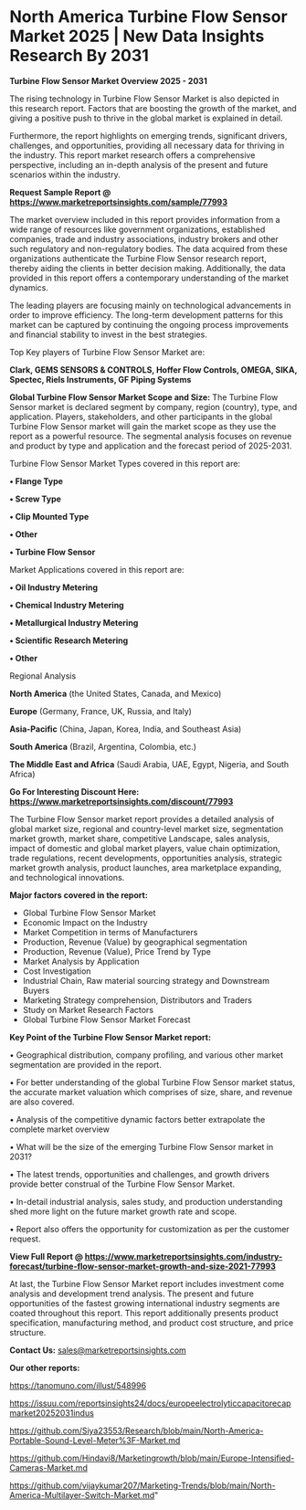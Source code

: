 # North America Turbine Flow Sensor Market 2025 | New Data Insights Research By 2031

<Strong> Turbine Flow Sensor Market Overview 2025 - 2031</strong>

The rising technology in Turbine Flow Sensor Market is also depicted in this research report. Factors that are boosting the growth of the market, and giving a positive push to thrive in the global market is explained in detail.

Furthermore, the report highlights on emerging trends, significant drivers, challenges, and opportunities, providing all necessary data for thriving in the industry. This report market research offers a comprehensive perspective, including an in-depth analysis of the present and future scenarios within the industry.

<strong>Request Sample Report @ <a href=https://www.marketreportsinsights.com/sample/77993>https://www.marketreportsinsights.com/sample/77993</a></strong>

The market overview included in this report provides information from a wide range of resources like government organizations, established companies, trade and industry associations, industry brokers and other such regulatory and non-regulatory bodies. The data acquired from these organizations authenticate the Turbine Flow Sensor research report, thereby aiding the clients in better decision making. Additionally, the data provided in this report offers a contemporary understanding of the market dynamics.

The leading players are focusing mainly on technological advancements in order to improve efficiency. The long-term development patterns for this market can be captured by continuing the ongoing process improvements and financial stability to invest in the best strategies.

Top Key players of Turbine Flow Sensor Market are:

<strong>Clark, GEMS SENSORS & CONTROLS, Hoffer Flow Controls, OMEGA, SIKA, Spectec, Riels Instruments, GF Piping Systems</strong>

<strong><b>Global Turbine Flow Sensor Market Scope and Size:</b></strong>
The Turbine Flow Sensor market is declared segment by company, region (country), type, and application. Players, stakeholders, and other participants in the global Turbine Flow Sensor market will gain the market scope as they use the report as a powerful resource. The segmental analysis focuses on revenue and product by type and application and the forecast period of 2025-2031.

Turbine Flow Sensor Market Types covered in this report are:

<strong>• Flange Type

• Screw Type

• Clip Mounted Type

• Other

• Turbine Flow Sensor</strong>

Market Applications covered in this report are:

<strong>• Oil Industry Metering

• Chemical Industry Metering

• Metallurgical Industry Metering

• Scientific Research Metering

• Other</strong> 

Regional Analysis

<strong>North America</strong> (the United States, Canada, and Mexico)

<strong>Europe</strong> (Germany, France, UK, Russia, and Italy)

<strong>Asia-Pacific</strong> (China, Japan, Korea, India, and Southeast Asia)

<strong>South America</strong> (Brazil, Argentina, Colombia, etc.)

<strong>The Middle East and Africa</strong> (Saudi Arabia, UAE, Egypt, Nigeria, and South Africa)

<strong>Go For Interesting Discount Here: <a href=https://www.marketreportsinsights.com/discount/77993>https://www.marketreportsinsights.com/discount/77993</a></strong>

The Turbine Flow Sensor market report provides a detailed analysis of global market size, regional and country-level market size, segmentation market growth, market share, competitive Landscape, sales analysis, impact of domestic and global market players, value chain optimization, trade regulations, recent developments, opportunities analysis, strategic market growth analysis, product launches, area marketplace expanding, and technological innovations.

<strong><b>Major factors covered in the report:</b></strong>
<ul>
  <li>Global Turbine Flow Sensor Market </li>
  <li>Economic Impact on the Industry</li>
  <li>Market Competition in terms of Manufacturers</li>
  <li>Production, Revenue (Value) by geographical segmentation</li>
  <li>Production, Revenue (Value), Price Trend by Type</li>
  <li>Market Analysis by Application</li>
  <li>Cost Investigation</li>
  <li>Industrial Chain, Raw material sourcing strategy and Downstream Buyers</li>
  <li>Marketing Strategy comprehension, Distributors and Traders</li>
  <li>Study on Market Research Factors</li>
  <li>Global Turbine Flow Sensor Market Forecast</li>
</ul>

<strong><b>Key Point of the Turbine Flow Sensor Market report:</b></strong>

• Geographical distribution, company profiling, and various other market segmentation are provided in the report.

• For better understanding of the global Turbine Flow Sensor market status, the accurate market valuation which comprises of size, share, and revenue are also covered.

• Analysis of the competitive dynamic factors better extrapolate the complete market overview

• What will be the size of the emerging Turbine Flow Sensor market in 2031?

• The latest trends, opportunities and challenges, and growth drivers provide better construal of the Turbine Flow Sensor Market.

• In-detail industrial analysis, sales study, and production understanding shed more light on the future market growth rate and scope.

• Report also offers the opportunity for customization as per the customer request.

<strong><b>View Full Report @ <a href=https://www.marketreportsinsights.com/industry-forecast/turbine-flow-sensor-market-growth-and-size-2021-77993>https://www.marketreportsinsights.com/industry-forecast/turbine-flow-sensor-market-growth-and-size-2021-77993</a></b></strong>


At last, the Turbine Flow Sensor Market report includes investment come analysis and development trend analysis. The present and future opportunities of the fastest growing international industry segments are coated throughout this report. This report additionally presents product specification, manufacturing method, and product cost structure, and price structure.

<strong>Contact Us:</strong>
sales@marketreportsinsights.com

<strong>Our other reports:</strong>

<a href=https://tanomuno.com/illust/548996>https://tanomuno.com/illust/548996</a>

<a href=https://issuu.com/reportsinsights24/docs/europeelectrolyticcapacitorecapmarket20252031indus>https://issuu.com/reportsinsights24/docs/europeelectrolyticcapacitorecapmarket20252031indus</a>

<a href=https://github.com/Siya23553/Research/blob/main/North-America-Portable-Sound-Level-Meter%3F-Market.md>https://github.com/Siya23553/Research/blob/main/North-America-Portable-Sound-Level-Meter%3F-Market.md</a>

<a href=https://github.com/Hindavi8/Marketingrowth/blob/main/Europe-Intensified-Cameras-Market.md>https://github.com/Hindavi8/Marketingrowth/blob/main/Europe-Intensified-Cameras-Market.md</a>

<a href=https://github.com/vijaykumar207/Marketing-Trends/blob/main/North-America-Multilayer-Switch-Market.md>https://github.com/vijaykumar207/Marketing-Trends/blob/main/North-America-Multilayer-Switch-Market.md</a>"
